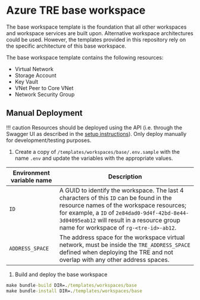 # Azure TRE base workspace

The base workspace template is the foundation that all other workspaces and workspace services are built upon. Alternative workspace architectures could be used. However, the templates provided in this repository rely on the specific architecture of this base workspace.

The base workspace template contains the following resources:

- Virtual Network
- Storage Account
- Key Vault
- VNet Peer to Core VNet
- Network Security Group

## Manual Deployment

!!! caution
    Resources should be deployed using the API (i.e. through the Swagger UI as described in the [setup instructions](../../tre-admins/setup-instructions/installing-base-workspace.md)). Only deploy manually for development/testing purposes.

1. Create a copy of `/templates/workspaces/base/.env.sample` with the name `.env` and update the variables with the appropriate values.

  | Environment variable name | Description |
  | ------------------------- | ----------- |
  | `ID` | A GUID to identify the workspace. The last 4 characters of this `ID` can be found in the resource names of the workspace resources; for example, a `ID` of `2e84dad0-9d4f-42bd-8e44-3d04095eab12` will result in a resource group name for workspace of `rg-<tre-id>-ab12`. |
  | `ADDRESS_SPACE` | The address space for the workspace virtual network, must be inside the `TRE_ADDRESS_SPACE` defined when deploying the TRE and not overlap with any other address spaces. |

1. Build and deploy the base workspace

  ```cmd
  make bundle-build DIR=./templates/workspaces/base
  make bundle-install DIR=./templates/workspaces/base
  ```
